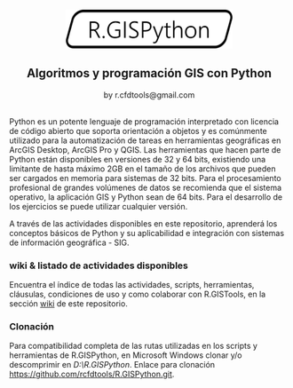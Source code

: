 <div align="center">
  <br>
  <img alt="R.HydroTools" src="https://github.com/rcfdtools/R.GISPython/blob/main/.Icons/R.GISPython.svg" width="300px">
  <h2>Algoritmos y programación GIS con Python</h2>
  by r.cfdtools@gmail.com
  <br><br>
</div>

Python es un potente lenguaje de programación interpretado con licencia de código abierto que soporta orientación a objetos y es comúnmente utilizado para la automatización de tareas en herramientas geográficas en ArcGIS Desktop, ArcGIS Pro y QGIS. Las herramientas que hacen parte de Python están disponibles en versiones de 32 y 64 bits, existiendo una limitante de hasta máximo 2GB en el tamaño de los archivos que pueden ser cargados en memoria para sistemas de 32 bits. Para el procesamiento profesional de grandes volúmenes de datos se recomienda que el sistema operativo, la aplicación GIS y Python sean de 64 bits. Para el desarrollo de los ejercicios se puede utilizar cualquier versión.

A través de las actividades disponibles en este repositorio, aprenderá los conceptos básicos de Python y su aplicabilidad e integración con sistemas de información geográfica - SIG. 


### wiki & listado de actividades disponibles

Encuentra el índice de todas las actividades, scripts, herramientas, cláusulas, condiciones de uso y como colaborar con R.GISTools, en la sección [wiki](https://github.com/rcfdtools/R.GISPython/wiki) de este repositorio.


### Clonación

Para compatibilidad completa de las rutas utilizadas en los scripts y herramientas de R.GISPython, en Microsoft Windows clonar y/o descomprimir en _D:\R.GISPython_. Enlace para clonación https://github.com/rcfdtools/R.GISPython.git.
